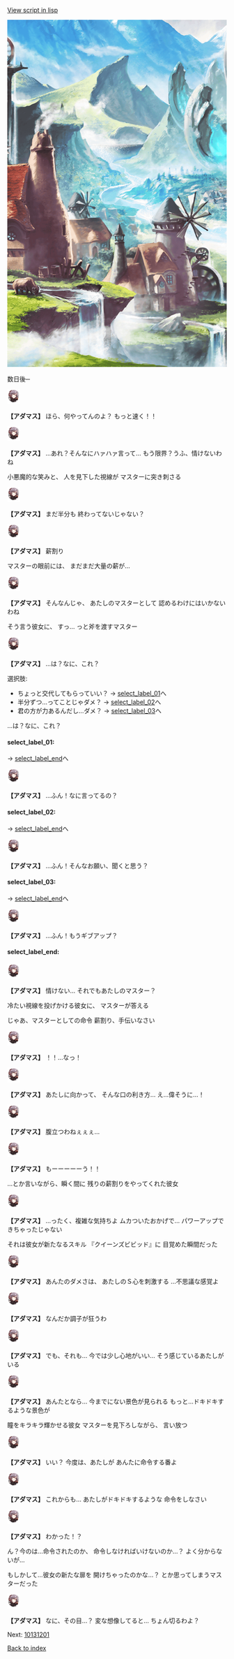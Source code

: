 [View script in lisp](../scripts/10122304.txt)

![foot_mountain_village.png](../images/backgrounds/foot_mountain_village.png)

数日後─

<img src="../images/units/101221.png" alt="101221.png" height="34"/>

**【アダマス】**
ほら、何やってんのよ？
もっと速く！！

<img src="../images/units/101221.png" alt="101221.png" height="34"/>

**【アダマス】**
…あれ？そんなにハァハァ言って…
もう限界？うふ、情けないわね

小悪魔的な笑みと、
人を見下した視線が
マスターに突き刺さる

<img src="../images/units/101221.png" alt="101221.png" height="34"/>

**【アダマス】**
まだ半分も
終わってないじゃない？

<img src="../images/units/101221.png" alt="101221.png" height="34"/>

**【アダマス】**
薪割り

マスターの眼前には、
まだまだ大量の薪が…

<img src="../images/units/101221.png" alt="101221.png" height="34"/>

**【アダマス】**
そんなんじゃ、
あたしのマスターとして
認めるわけにはいかないわね

そう言う彼女に、
すっ…
っと斧を渡すマスター

<img src="../images/units/101221.png" alt="101221.png" height="34"/>

**【アダマス】**
…は？なに、これ？

選択肢:
- ちょっと交代してもらっていい？ → [select_label_01](#select_label_01)へ
- 半分ずつ…ってことじゃダメ？ → [select_label_02](#select_label_02)へ
- 君の方が力あるんだし…ダメ？ → [select_label_03](#select_label_03)へ

…は？なに、これ？

#### select_label_01:
 → [select_label_end](#select_label_end)へ

<img src="../images/units/101221.png" alt="101221.png" height="34"/>

**【アダマス】**
…ふん！なに言ってるの？

#### select_label_02:
 → [select_label_end](#select_label_end)へ

<img src="../images/units/101221.png" alt="101221.png" height="34"/>

**【アダマス】**
…ふん！そんなお願い、聞くと思う？

#### select_label_03:
 → [select_label_end](#select_label_end)へ

<img src="../images/units/101221.png" alt="101221.png" height="34"/>

**【アダマス】**
…ふん！もうギブアップ？

#### select_label_end:

<img src="../images/units/101221.png" alt="101221.png" height="34"/>

**【アダマス】**
情けない…
それでもあたしのマスター？

冷たい視線を投げかける彼女に、
マスターが答える

じゃあ、マスターとしての命令
薪割り、手伝いなさい

<img src="../images/units/101221.png" alt="101221.png" height="34"/>

**【アダマス】**
！！…なっ！

<img src="../images/units/101221.png" alt="101221.png" height="34"/>

**【アダマス】**
あたしに向かって、
そんな口の利き方…
え…偉そうに…！

<img src="../images/units/101221.png" alt="101221.png" height="34"/>

**【アダマス】**
腹立つわねぇぇぇ…

<img src="../images/units/101221.png" alt="101221.png" height="34"/>

**【アダマス】**
もーーーーーう！！

…とか言いながら、瞬く間に
残りの薪割りをやってくれた彼女

<img src="../images/units/101221.png" alt="101221.png" height="34"/>

**【アダマス】**
…ったく、複雑な気持ちよ
ムカついたおかげで…
パワーアップできちゃったじゃない

それは彼女が新たなるスキル
『クイーンズビビッド』に
目覚めた瞬間だった

<img src="../images/units/101221.png" alt="101221.png" height="34"/>

**【アダマス】**
あんたのダメさは、
あたしのＳ心を刺激する
…不思議な感覚よ

<img src="../images/units/101221.png" alt="101221.png" height="34"/>

**【アダマス】**
なんだか調子が狂うわ

<img src="../images/units/101221.png" alt="101221.png" height="34"/>

**【アダマス】**
でも、それも…
今では少し心地がいい…
そう感じているあたしがいる

<img src="../images/units/101221.png" alt="101221.png" height="34"/>

**【アダマス】**
あんたとなら…
今までにない景色が見られる
もっと…ドキドキするような景色が

瞳をキラキラ輝かせる彼女
マスターを見下ろしながら、
言い放つ

<img src="../images/units/101221.png" alt="101221.png" height="34"/>

**【アダマス】**
いい？
今度は、あたしが
あんたに命令する番よ

<img src="../images/units/101221.png" alt="101221.png" height="34"/>

**【アダマス】**
これからも…
あたしがドキドキするような
命令をしなさい

<img src="../images/units/101221.png" alt="101221.png" height="34"/>

**【アダマス】**
わかった！？

ん？今のは…命令されたのか、
命令しなければいけないのか…？
よく分からないが…

もしかして…彼女の新たな扉を
開けちゃったのかな…？
とか思ってしまうマスターだった

<img src="../images/units/101221.png" alt="101221.png" height="34"/>

**【アダマス】**
なに、その目…？
変な想像してると…
ちょん切るわよ？


Next: [10131201](10131201.md)

[Back to index](index.md)
